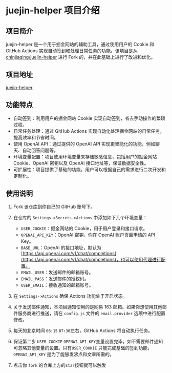# juejin-helper 项目介绍

## 项目简介

juejin-helper 是一个用于掘金网站的辅助工具，通过使用用户的 Cookie 和 GitHub Actions 实现自动签到和处理日常任务的功能。该项目是从 [chinjiaqing/juejin-helper](https://github.com/chinjiaqing/juejin-helper) 进行 Fork 的，并在此基础上进行了改进和优化。

## 项目地址

[juejin-helper](https://github.com/Wiederhoeft/juejin-helper)

## 功能特点

- 自动签到：利用用户的掘金网站 Cookie 实现自动签到，省去手动操作的繁琐过程。
- 日常任务处理：通过 GitHub Actions 实现自动化处理掘金网站的日常任务，提高效率和节省时间。
- 使用 OpenAI API：通过提供的 OpenAI API 实现更智能化的功能，例如聊天、自动回答问题等。
- 环境变量配置：项目使用环境变量来存储敏感信息，包括用户的掘金网站 Cookie、OpenAI 密钥以及 OpenAI 接口地址等，保证数据安全性。
- 可扩展性：项目提供了基础的功能，用户可以根据自己的需求进行二次开发和定制化。

## 使用说明

1. Fork 该仓库到你自己的 GitHub 账号下。

2. 在仓库的 `Settings->Secrets->Actions` 中添加如下几个环境变量：

   - `USER_COOKIE`：掘金网站的 Cookie，用于用户登录和接口请求。
   - `OPENAI_API_KEY`：OpenAI 密钥，你在 OpenAI 账户页面申请的 API Key。
   - `BASE_URL`：OpenAI 的接口地址，默认为 [https://api.openai.com/v1/chat/completions](https://api.openai.com/v1/chat/completions)，也可以使用代理进行配置。
   - `EMAIL_USER`：发送邮件的邮箱账号。
   - `EMAIL_PASS`：发送邮件的授权码。
   - `USER_EMAIL`：接收通知的邮箱账号。

3. 在 `Settings->Actions` 确保 Actions 功能处于开启状态。

4. 关于发送邮件通知，本项目通知使用的是网易 163 邮箱。如果你想使用其他邮件服务商进行推送，请在 `config.js` 文件的 `email.provider` 选项中进行配置修改。

5. 每天的北京时间 `06:15` `07:30`左右，GitHub Actions 将自动执行任务。

6. 保证第二步 `USER_COOKIE` `OPENAI_API_KEY`变量设置完毕。如不需要邮件通知可忽略其他变量的设置。只有`USER_COOKIE` 只能完成基础的签到功能，`OPENAI_API_KEY` 是为了能够发沸点和文章所需的。

7. 点击你 `fork` 的仓库上方的`star`按钮就可以触发

